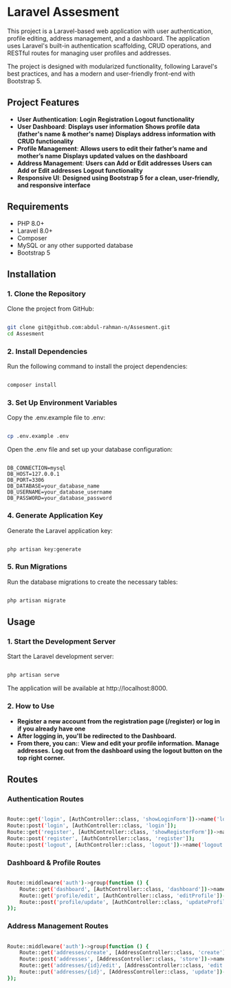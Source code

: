 # Laravel Assesment

This project is a Laravel-based web application with user authentication, profile editing, address management, and a dashboard. The application uses Laravel's built-in authentication scaffolding, CRUD operations, and RESTful routes for managing user profiles and addresses.

The project is designed with modularized functionality, following Laravel's best practices, and has a modern and user-friendly front-end with Bootstrap 5.


## Project Features
- **User Authentication**: 
    **Login**
    **Registration**
    **Logout functionality**
- **User Dashboard**: 
    **Displays user information**
    **Shows profile data (father's name & mother's name)**
    **Displays address information with CRUD functionality**
- **Profile Management**: 
    **Allows users to edit their father’s name and mother’s name**
    **Displays updated values on the dashboard**
- **Address Management**: 
    **Users can Add or Edit addresses**
    **Users can Add or Edit addresses**
    **Logout functionality**
- **Responsive UI**: 
    **Designed using Bootstrap 5 for a clean, user-friendly, and responsive interface**

## Requirements
- PHP 8.0+
- Laravel 8.0+
- Composer
- MySQL or any other supported database
- Bootstrap 5

## Installation

### 1. Clone the Repository

Clone the project from GitHub:

```bash

git clone git@github.com:abdul-rahman-n/Assesment.git
cd Assesment

```


### 2. Install Dependencies

Run the following command to install the project dependencies:

```bash

composer install

```


### 3. Set Up Environment Variables

Copy the .env.example file to .env:

```bash

cp .env.example .env

```

Open the .env file and set up your database configuration:

```env

DB_CONNECTION=mysql
DB_HOST=127.0.0.1
DB_PORT=3306
DB_DATABASE=your_database_name
DB_USERNAME=your_database_username
DB_PASSWORD=your_database_password

```

### 4. Generate Application Key

Generate the Laravel application key:

```bash

php artisan key:generate

```


### 5. Run Migrations

Run the database migrations to create the necessary tables:

```bash

php artisan migrate

```


## Usage

### 1. Start the Development Server

Start the Laravel development server:

```bash

php artisan serve

```

The application will be available at http://localhost:8000.


### 2. How to Use
- **Register a new account from the registration page (/register) or log in if you already have one**
- **After logging in, you'll be redirected to the Dashboard.**
- **From there, you can:**:
    **View and edit your profile information.**
    **Manage addresses.**
    **Log out from the dashboard using the logout button on the top right corner.**

## Routes

### Authentication Routes

```bash

Route::get('login', [AuthController::class, 'showLoginForm'])->name('login');
Route::post('login', [AuthController::class, 'login']);
Route::get('register', [AuthController::class, 'showRegisterForm'])->name('register');
Route::post('register', [AuthController::class, 'register']);
Route::post('logout', [AuthController::class, 'logout'])->name('logout');

```

### Dashboard & Profile Routes

```bash

Route::middleware('auth')->group(function () {
    Route::get('dashboard', [AuthController::class, 'dashboard'])->name('dashboard');
    Route::get('profile/edit', [AuthController::class, 'editProfile'])->name('profile.edit');
    Route::post('profile/update', [AuthController::class, 'updateProfile'])->name('profile.update');
});

```

### Address Management Routes

```bash

Route::middleware('auth')->group(function () {
    Route::get('addresses/create', [AddressController::class, 'create'])->name('address.create');
    Route::post('addresses', [AddressController::class, 'store'])->name('address.store');
    Route::get('addresses/{id}/edit', [AddressController::class, 'edit'])->name('address.edit');
    Route::put('addresses/{id}', [AddressController::class, 'update'])->name('address.update');
});


```